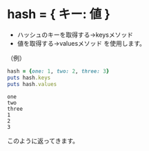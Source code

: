 # hash = { キー: 値 }

- ハッシュのキーを取得する→keysメソッド
- 値を取得する→valuesメソッド
を使用します。

（例）<br>
```ruby
hash = {one: 1, two: 2, three: 3}
puts hash.keys
puts hash.values
```
```:ターミナル
one
two
three
1
2
3
```
このように返ってきます。
